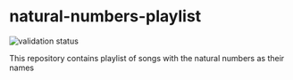 # natural-numbers-playlist

![validation status](https://github.com/aelmekeev/natural-numbers-playlist/actions/workflows/main.yml/badge.svg)

This repository contains playlist of songs with the natural numbers as their names
